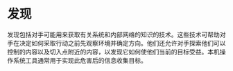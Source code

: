 # 发现
发现包括对手可能用来获取有关系统和内部网络的知识的技术。这些技术可帮助对手在决定如何采取行动之前先观察环境并确定方向。他们还允许对手探索他们可以控制的内容以及切入点附近的内容，以发现它如何使他们当前的目标受益。本机操作系统工具通常用于实现此危害后的信息收集目标。